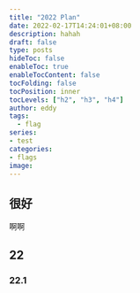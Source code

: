```yaml
---
title: "2022 Plan"
date: 2022-02-17T14:24:01+08:00
description: hahah
draft: false
type: posts
hideToc: false
enableToc: true
enableTocContent: false
tocFolding: false
tocPosition: inner
tocLevels: ["h2", "h3", "h4"]
author: eddy
tags: 
  - flag
series: 
- test
categories: 
- flags
image: 
---
```

## 很好
啊啊
## 22
### 22.1

